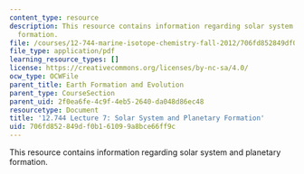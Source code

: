 ```yaml
---
content_type: resource
description: This resource contains information regarding solar system and planetary
  formation.
file: /courses/12-744-marine-isotope-chemistry-fall-2012/706fd852849df0b161099a8bce66ff9c_MIT12_744F12_Lec7.pdf
file_type: application/pdf
learning_resource_types: []
license: https://creativecommons.org/licenses/by-nc-sa/4.0/
ocw_type: OCWFile
parent_title: Earth Formation and Evolution
parent_type: CourseSection
parent_uid: 2f0ea6fe-4c9f-4eb5-2640-da048d86ec48
resourcetype: Document
title: '12.744 Lecture 7: Solar System and Planetary Formation'
uid: 706fd852-849d-f0b1-6109-9a8bce66ff9c
---
```

This resource contains information regarding solar system and planetary formation.